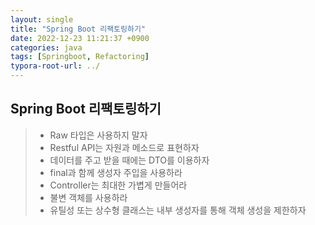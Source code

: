```yaml
---
layout: single
title: "Spring Boot 리팩토링하기"
date: 2022-12-23 11:21:37 +0900
categories: java
tags: [Springboot, Refactoring]
typora-root-url: ../
---
```



## Spring Boot 리팩토링하기
> - Raw 타입은 사용하지 말자
> - Restful API는 자원과 메소드로 표현하자
> - 데이터를 주고 받을 때에는 DTO를 이용하자
> - final과 함께 생성자 주입을 사용하라
> - Controller는 최대한 가볍게 만들어라
> - 불변 객체를 사용하라
> - 유틸성 또는 상수형 클래스는 내부 생성자를 통해 객체 생성을 제한하자

<br>

## 